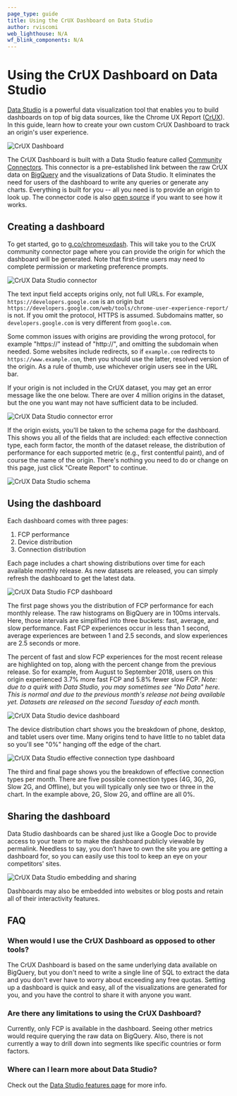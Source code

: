 ```yaml
---
page_type: guide
title: Using the CrUX Dashboard on Data Studio
author: rviscomi
web_lighthouse: N/A
wf_blink_components: N/A
---
```


# Using the CrUX Dashboard on Data Studio

[Data Studio](https://marketingplatform.google.com/about/data-studio/) is a 
powerful data visualization tool that enables you to build dashboards on top of 
big data sources, like the Chrome UX Report 
([CrUX](https://developers.google.com/web/tools/chrome-user-experience-report/)). 
In this guide, learn how to create your own custom CrUX Dashboard to track an 
origin's user experience.

![CrUX Dashboard](./dash_fcp.png)

The CrUX Dashboard is built with a Data Studio feature called [Community 
Connectors](https://developers.google.com/datastudio/connector/). 
This connector is a pre-established link between the raw CrUX data on 
[BigQuery](./bigquery.html) and the visualizations of Data Studio. It eliminates 
the need for users of the dashboard to write any queries or generate any charts. 
Everything is built for you -- all you need is to provide an origin to look up. 
The connector code is also 
[open source](https://github.com/googledatastudio/community-connectors/tree/master/chrome-ux-report) 
if you want to see how it works.

## Creating a dashboard

To get started, go to [g.co/chromeuxdash](https://g.co/chromeuxdash). 
This will take you to the CrUX community connector page where you can provide 
the origin for which the dashboard will be generated. Note that first-time users 
may need to complete permission or marketing preference prompts.

![CrUX Data Studio connector](./dash_connector.png)

The text input field accepts origins only, not full URLs. For example, 
`https://developers.google.com` is an origin but 
`https://developers.google.com/web/tools/chrome-user-experience-report/` is not. 
If you omit the protocol, HTTPS is assumed. Subdomains matter, so 
`developers.google.com` is very different from `google.com`.

Some common issues with origins are providing the wrong protocol, for example 
"https://" instead of "http://", and omitting the subdomain when needed. 
Some websites include redirects, so if `example.com` redirects to 
`https://www.example.com`, then you should use the latter, resolved version of 
the origin. As a rule of thumb, use whichever origin users see in the URL bar.

If your origin is not included in the CrUX dataset, you may get an error message 
like the one below. There are over 4 million origins in the dataset, but the one 
you want may not have sufficient data to be included.

![CrUX Data Studio connector error](./dash_error.png)

If the origin exists, you'll be taken to the schema page for the dashboard. 
This shows you all of the fields that are included: each effective connection 
type, each form factor, the month of the dataset release, the distribution of 
performance for each supported metric (e.g., first contentful paint), and of 
course the name of the origin. There's nothing you need to do or change on this 
page, just click "Create Report" to continue.

![CrUX Data Studio schema](./dash_schema.png)

## Using the dashboard

Each dashboard comes with three pages:

1. FCP performance
2. Device distribution
3. Connection distribution

Each page includes a chart showing distributions over time for each available 
monthly release. As new datasets are released, you can simply refresh the 
dashboard to get the latest data.

![CrUX Data Studio FCP dashboard](./dash_fcp.png)

The first page shows you the distribution of FCP performance for each monthly 
release. The raw histograms on BigQuery are in 100ms intervals. Here, those 
intervals are simplified into three buckets: fast, average, and slow 
performance. Fast FCP experiences occur in less than 1 second, average 
experiences are between 1 and 2.5 seconds, and slow experiences are 2.5 seconds 
or more.

The percent of fast and slow FCP experiences for the most recent release are 
highlighted on top, along with the percent change from the previous release. 
So for example, from August to September 2018, users on this origin experienced 
3.7% more fast FCP and 5.8% fewer slow FCP. _Note: due to a quirk with 
Data Studio, you may sometimes see "No Data" here. This is normal and due to the 
previous month's release not being available yet. Datasets are released on the 
second Tuesday of each month._

![CrUX Data Studio device dashboard](./dash_device.png)

The device distribution chart shows you the breakdown of phone, desktop, and 
tablet users over time. Many origins tend to have little to no tablet data so 
you'll see "0%" hanging off the edge of the chart.

![CrUX Data Studio effective connection type dashboard](./dash_ect.png)

The third and final page shows you the breakdown of effective connection types 
per month. There are five possible connection types (4G, 3G, 2G, Slow 2G, and 
Offline), but you will typically only see two or three in the chart. In the 
example above, 2G, Slow 2G, and offline are all 0%.

## Sharing the dashboard

Data Studio dashboards can be shared just like a Google Doc to provide access to 
your team or to make the dashboard publicly viewable by permalink. Needless to 
say, you don’t have to own the site you are getting a dashboard for, so you can 
easily use this tool to keep an eye on your competitors' sites.

![CrUX Data Studio embedding and sharing](./dash_embed.png)

Dashboards may also be embedded into websites or blog posts and retain all of 
their interactivity features.

## FAQ

### When would I use the CrUX Dashboard as opposed to other tools?

The CrUX Dashboard is based on the same underlying data available on BigQuery, 
but you don't need to write a single line of SQL to extract the data and you 
don't ever have to worry about exceeding any free quotas. Setting up a dashboard 
is quick and easy, all of the visualizations are generated for you, and you have 
the control to share it with anyone you want.

### Are there any limitations to using the CrUX Dashboard?

Currently, only FCP is available in the dashboard. Seeing other metrics would 
require querying the raw data on BigQuery. Also, there is not currently a way to 
drill down into segments like specific countries or form factors.

### Where can I learn more about Data Studio?

Check out the [Data Studio features page](https://marketingplatform.google.com/about/data-studio/features/) 
for more info.

